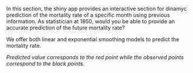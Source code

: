 
In this section, the shiny app provides an interactive section for dinamyc prediction of the mortality rate of a specific month using previous information. As statistician at 1850, would you be able to provide an accurate prediction of the future mortality rate?      

We offer both linear and exponential smoothing models to predict the mortality rate.      

_Predicted value corresponds to the red point while the observed points correspond to the black points._   


